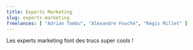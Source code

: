 ```yaml
---
title: Experts Marketing
slug: experts-marketing
freelances: [ "Adrian Tombu", "Alexandre Fouché", "Régis Millet" ]
---
```


Les experts marketing font des trucs super cools !
